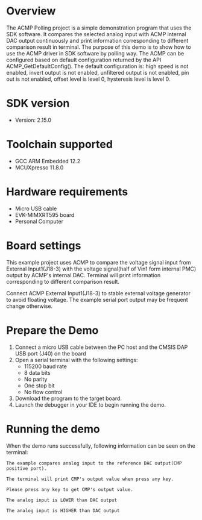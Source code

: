Overview
========
The ACMP Polling project is a simple demonstration program that uses the SDK software. It compares
the selected analog input with ACMP internal DAC output continuously and print information corresponding
to different comparison result in terminal. The purpose of this demo is to show how to use the ACMP driver
in SDK software by polling way. The ACMP can be configured based on default configuration returned
by the API ACMP_GetDefaultConfig(). The default configuration is: high speed is not enabled, invert
output is not enabled, unfiltered output is not enabled, pin out is not enabled, offset level is
level 0, hysteresis level is level 0.


SDK version
===========
- Version: 2.15.0

Toolchain supported
===================
- GCC ARM Embedded  12.2
- MCUXpresso  11.8.0

Hardware requirements
=====================
- Micro USB cable
- EVK-MIMXRT595 board
- Personal Computer

Board settings
==============
This example project uses ACMP to compare the voltage signal input from External Input1(J18-3)
with the voltage signal(half of Vin1 form internal PMC) output by ACMP's internal DAC. Terminal will print information
corresponding to different comparison result.

Connect ACMP External Input1(J18-3) to stable external voltage generator to avoid floating voltage.
The example serial port output may be frequent change otherwise.

Prepare the Demo
================
1.  Connect a micro USB cable between the PC host and the CMSIS DAP USB port (J40) on the board
2.  Open a serial terminal with the following settings:
    - 115200 baud rate
    - 8 data bits
    - No parity
    - One stop bit
    - No flow control
3.  Download the program to the target board.
4.  Launch the debugger in your IDE to begin running the demo.

Running the demo
================
When the demo runs successfully, following information can be seen on the terminal:

~~~~~~~~~~~~~~~~~~~~~~~~~~~~~
The example compares analog input to the reference DAC output(CMP positive port).

The terminal will print CMP's output value when press any key.

Please press any key to get CMP's output value.

The analog input is LOWER than DAC output

The analog input is HIGHER than DAC output
~~~~~~~~~~~~~~~~~~~~~~~~~~~~~
